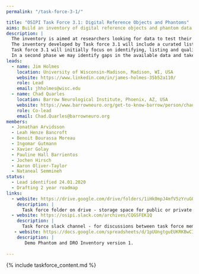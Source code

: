 ```yaml
---
permalink: "/task-force-3-1/"

title: "OSIPI Task Force 3.1: Digital Reference Objects and Phantoms"
aims: Build an inventory of digital reference objects and phantom data for perfusion MRI.
description: |
  The inventory is aimed at researchers looking for data to test their perfusion analysis methods, and at data owners who want to share data for secondary research. 
  The inventory developed by Task force 3.1 will include a curated list of publicly available digital reference objects (DROs), synthetic and phantom data that can serve as ground truth for perfusion analysis methods.
  Task force 3.1 will initially focus on identifying, listing and qualifying existing datasets. 
  In a second phase we may identify gaps in the available data and take actions to fill them.
leads:
  - name: Jim Holmes
    location: University of Wisconsin-Madison, Madison, WI, USA
    website: https://www.linkedin.com/in/james-holmes-35b52a110/
    role: Lead
    email: jhholmes@wisc.edu
  - name: Chad Quarles
    location: Barrow Neurological Institute, Phoenix, AZ, USA
    website: https://www.barrowneuro.org/get-to-know-barrow/person/chad-quarles-phd/
    role: Co-lead
    email: Chad.Quarles@barrowneuro.org 
members:
  - Jonathan Arvidsson
  - Leah Henze Bancroft
  - Benoit Bourassa Moreau
  - Ingomar Gutmann
  - Xavier Golay
  - Pauline Hall Barrientos
  - Jochen Hirsch
  - Aaron Oliver-Taylor
  - Nataneal Semmineh
status:
  - Lead identified 24.01.2020
  - Drafting 2 year roadmap
links:
  - website: https://drive.google.com/drive/folders/1iHk0mpJ4mfV5zYruGQuGuxzhxZvFOzX9
    description: |
      Task force folder on drive - storage space for public or private documents developed by the task force.
  - website: https://osipi.slack.com/archives/CQGSFEK1Q
    description: |
      Task force slack channel - for discussions between task force members.
   - website: https://docs.google.com/spreadsheets/d/1pUUngtguEUKRKBwCI-nhgstDI23-pVVFQWYPjjzuuu0/edit?usp=sharing
    description: |
       Demo Phantom and DRO Inventory version 1.
       
---
```


{% include taskforce_content.md %}
<!--- Please include your task force contents below, free formatting -->
